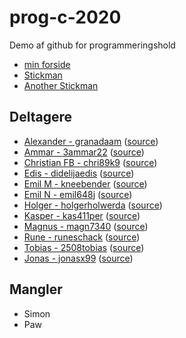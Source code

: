 # prog-c-2020

Demo af github for programmeringshold

- [min forside](website/)
- [Stickman](stickman/)
- [Another Stickman](stickman-2/)

## Deltagere

- [Alexander - granadaam](https://granadaam.github.io/) ([source](https://github.com/granadaam/granadaam.github.io))
- [Ammar - 3ammar22](http://3ammar22.github.io/) ([source](https://github.com/3ammar22/3ammar22.github.io))
- [Christian FB - chri89k9](http://chri89k9.github.io/) ([source](https://github.com/chri89k9/chri89k9.github.io))
- [Edis - didelijaedis](http://didelijaedis.github.io/) ([source](https://github.com/didelijaedis/didelijaedis.github.io))
- [Emil M - kneebender](http://kneebender.github.io/) ([source](https://github.com/kneebender/kneebender.github.io))
- [Emil N - emil648j](http://emil648j.github.io/) ([source](https://github.com/emil648j/emil648j.github.io))
- [Holger - holgerholwerda](http://holgerholwerda.github.io/) ([source](https://github.com/holgerholwerda/holgerholwerda.github.io))
- [Kasper - kas411per](http://kas411per.github.io/) ([source](https://github.com/kas411per/kas411per.github.io))
- [Magnus - magn7340](http://magn7340.github.io/) ([source](https://github.com/magn7340/magn7340.github.io))
- [Rune - runeschack](http://runeschack.github.io/) ([source](https://github.com/runeschack/runeschack.github.io))
- [Tobias - 2508tobias](http://2508tobias.github.io/) ([source](https://github.com/2508tobias/2508tobias.github.io))
- [Jonas - jonasx99](http://jonasx99.github.io/) ([source](https://github.com/jonasx99/jonasx99.github.io))

## Mangler
- Simon
- Paw